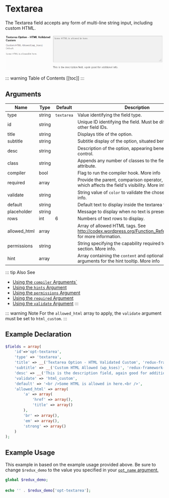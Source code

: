 # Textarea

The Textarea field accepts any form of multi-line string input, including custom HTML.

<span style="display:block;text-align:center">![](./img/textarea.png)</span>

::: warning Table of Contents
[[toc]]
:::

## Arguments
|Name|Type|Default|Description|
|--- |--- |--- |--- |
|type|string|`textarea`|Value identifying the field type.|
|id|string||Unique ID identifying the field. Must be different from all other field IDs.|
|title|string||Displays title of the option.|
|subtitle|string||Subtitle display of the option, situated beneath the title.|
|desc|string||Description of the option, appearing beneath the field control.|
|class|string||Appends any number of classes to the field's class attribute.|
|compiler|bool||Flag to run the compiler hook.  More info|
|required|array||Provide the parent, comparison operator, and value which affects the field's visibility.  More info|
|validate|string||String value of `color` to validate the chosen color.  More info.|
|default|string||Default text to display inside the textarea field.|
|placeholder|string||Message to display when no text is present.|
|rows|int|6|Numbers of text rows to display.|
|allowed_html|array||Array of allowed HTML tags. See http://codex.wordpress.org/Function_Reference/wp_kses for more information.|
|permissions|string||String specifying the capability required to view the section.   More info.|
|hint|array||Array containing the `content` and optional `title` arguments for the hint tooltip.  More info|

::: tip Also See
- [Using the `compiler` Arguments`](../guide/the-compiler-argument.md)
- [Using the `hints` Argument](../guide/the-hints-argument.md)
- [Using the `permissions` Argument](../guide/the-permissions-argument.md)
- [Using the `required` Argument](../guide/using-the-required-argument.md)
- [Using the `validate` Argument](../guide/using-the-validate-argument.md)
:::

::: warning Note
For the `allowed_html` array to apply, the `validate` argument must be set to `html_custom`.
:::

## Example Declaration
```php
$fields = array(
    'id'=>'opt-textarea',
    'type' => 'textarea',
    'title' => __('Textarea Option - HTML Validated Custom', 'redux-framework-demo'), 
    'subtitle' => __('Custom HTML Allowed (wp_kses)', 'redux-framework-demo'),
    'desc' => __('This is the description field, again good for additional info.', 'redux-framework-demo'),
    'validate' => 'html_custom',
    'default' => '<br />Some HTML is allowed in here.<br />',
    'allowed_html' => array(
        'a' => array(
            'href' => array(),
            'title' => array()
        ),
        'br' => array(),
        'em' => array(),
        'strong' => array()
    )
);
```

## Example Usage
This example in based on the example usage provided above. Be sure to change `$redux_demo` to the value you specified in your <a title="opt_name" href="/redux-framework/arguments/opt_name/">`opt_name` argument.</a>

```php
global $redux_demo;

echo '' . $redux_demo['opt-textarea'];
```

